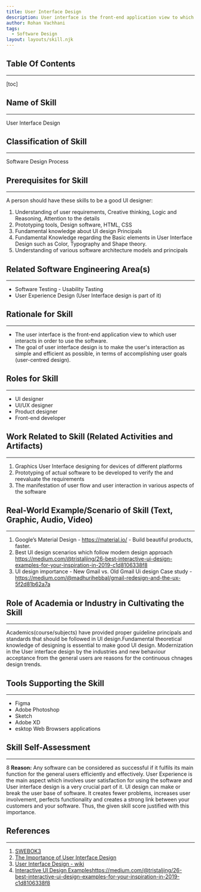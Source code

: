 ```yaml
---
title: User Interface Design
description: User interface is the front-end application view to which user interacts in order to use the software.
author: Rohan Vachhani
tags:
  - Software Design
layout: layouts/skill.njk
---
```

## Table Of Contents
---
[toc]

## Name of Skill
---
User Interface Design

## Classification of Skill
---
Software Design Process

## Prerequisites for Skill
---
A person should have these skills to be a good UI designer:
1. Understanding of user requirements, Creative thinking, Logic and Reasoning, Attention to the details
2. Prototyping tools, Design software, HTML, CSS
3. Fundamental knowledge about UI design Principals
4. Fundamental Knowledge regarding the Basic elements in User Interface Design such as Color, Typography and Shape theory.
5. Understanding of various software architecture models and principals

## Related Software Engineering Area(s)
---
- Software Testing - Usability Tasting
- User Experience Design (User Interface design is part of it)

## Rationale for Skill
---
- The user interface is the front-end application view to which user interacts in order to use the software.
- The goal of user interface design is to make the user's interaction as simple and efficient as possible, in terms of accomplishing user goals (user-centred design).

## Roles for Skill
---
- UI designer 
- UI/UX designer
- Product designer
- Front-end developer

## Work Related to Skill (Related Activities and Artifacts)
---
1. Graphics User Interface designing for devices of different platforms 
2. Prototyping of actual software to be developed to verify the and reevaluate the requirements
3. The manifestation of user flow and user interaction in various aspects of the software
 

## Real-World Example/Scenario of Skill (Text, Graphic, Audio, Video)
---
1. Google’s Material Design - https://material.io/  - Build beautiful products, faster.
2. Best UI design scenarios which follow modern design approach https://medium.com/@tristaljing/26-best-interactive-ui-design-examples-for-your-inspiration-in-2019-c1d8106338f8
3. 	UI design importance - New Gmail vs. Old Gmail Ui design Case study - https://medium.com/@madhurihebbal/gmail-redesign-and-the-ux-5f2d81b62a7a

## Role of Academia or Industry in Cultivating the Skill
---
Academics(course/subjects) have provided proper guideline principals and standards that should be followed in UI design.Fundamental theoretical knowledge of designing is essential to make good UI design. 
Modernization in the User interface
design by the industries and new behaviour acceptance from the general users are reasons for the continuous chnages design trends. 

## Tools Supporting the Skill
---
- Figma
- Adobe Photoshop
- Sketch
- Adobe XD
- esktop Web Browsers applications

## Skill Self-Assessment
---
8
**Reason:**
Any software can be considered as successful if it fulfils its main function for the general users efficiently and effectively. User Experience is the main aspect which involves user satisfaction for using the software and User interface design is a very crucial part of it. 
UI design can make or break the user base of software. It creates fewer problems, increases user involvement, perfects functionality and creates a strong link between your customers and your software.
Thus, the given skill score justified with this importance.

## References 
---
1. [SWEBOK3](https://users.encs.concordia.ca/~kamthan/courses/soen-6011/project/SWEBOK3.pdf)
2. [The Importance of User Interface Design](https://www.plego.com/blog/importance-user-interface-design/#:~:text=Simply%20put%2C%20User%20Interface%20Design,your%20customers%20and%20your%20website)
3. [User Interface Design - wiki](https://en.wikipedia.org/wiki/User_interface_design)
4. [Interactive UI Design Examples]()https://medium.com/@tristaljing/26-best-interactive-ui-design-examples-for-your-inspiration-in-2019-c1d8106338f8
